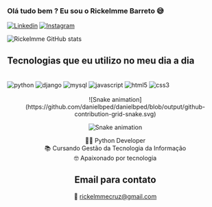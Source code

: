 ### Olá tudo bem ? Eu sou o Rickelmme Barreto 😅

[![Linkedin](https://img.shields.io/badge/LinkedIn-0077B5?style=for-the-badge&logo=linkedin&logoColor=white)](https://www.linkedin.com/in/rickelmme-barreto-235733263/)
[![Instagram](https://img.shields.io/badge/Instagram-E4405F?style=for-the-badge&logo=instagram&logoColor=white)](https://instagram.com/rickcruz.ofc)

![Rickelmme GitHub stats](https://github-readme-stats.vercel.app/api?username=rickelmme&show_icons=true&theme=radical&locale=pt-br)

## Tecnologias que eu utilizo no meu dia a dia

<div style="display: inline_block"><br/>
  <img align="center" alt="python" src="https://img.shields.io/badge/Python-14354C?style=for-the-badge&logo=python&logoColor=white"/>
  <img align="center" alt="django" src="https://img.shields.io/badge/Django-092E20?style=for-the-badge&logo=django&logoColor=white"/>
  <img align="center" alt="mysql" src="https://img.shields.io/badge/MySQL-00000F?style=for-the-badge&logo=mysql&logoColor=white"/>
  <img align="center" alt="javascript" src="https://img.shields.io/badge/JavaScript-323330?style=for-the-badge&logo=javascript&logoColor=F7DF1E"/>
  <img align="center" alt="html5" src="https://img.shields.io/badge/HTML5-E34F26?style=for-the-badge&logo=html5&logoColor=white"/>
  <img align="center" alt="css3" src="https://img.shields.io/badge/CSS3-1572B6?style=for-the-badge&logo=css3&logoColor=white"/>
</div><br>

<div align="center">
  ![Snake animation](https://github.com/danielbped/danielbped/blob/output/github-contribution-grid-snake.svg) 

  ![Snake animation](https://github.com/danielbped/danielbped/blob/output/github-contribution-grid-snake.svg)

</div>

<div align="center">

 👨‍💻 Python Developer<br>
📚 Cursando Gestão da Tecnologia da Informação<br>
🤓 Apaixonado por tecnologia

## Email para contato

📌 rickelmmecruz@gmail.com
